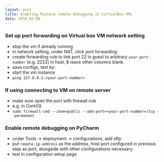 ```yaml
---
layout: post
title: Enabling Pycharm remote debugging in VirtualBox VMs
date: 2018-02-08
---
```

### Set up port forwarding on Virtual box VM network setting
* stop the vm if already running
* in network setting, under NAT, click port forwarding
* create forwarding rule to link port 22 in guest to arbitrary `your-port-number` (e.g. 2222) in host, & leave other columns blank
* save configs, test by:
* start the vm instance
* `ping 127.0.0.1:<your-port-number>`

### If using connecting to VM on remote server
* make sure open the port with firewall rule
* e.g. in CentOS
* `sudo firewall-cmd --zone=public --add-port=<your-port-number>/tcp --permanent`

### Enable remote debugging on PyCharm
* under Tools -> deployment -> configurations, add sftp
* put `remote-ip-address` as the address, host port configured in previous step as port, alongside with other configurations necessary
* test in configuration setup page

